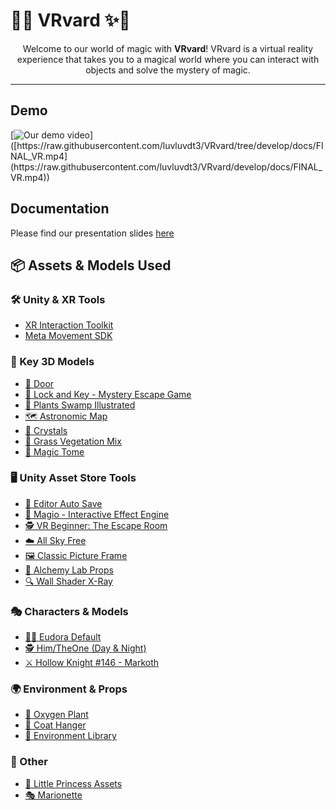 # 🎩✨ VRvard ✨🎩  
<p align="center">
  Welcome to our world of magic with <b>VRvard</b>!  
  VRvard is a virtual reality experience that takes you to a magical world where you can interact with objects and solve the mystery of magic.
</p>

---
## Demo
[![Our demo video]([https://raw.githubusercontent.com/luvluvdt3/VRvard/tree/develop/docs/](https://raw.githubusercontent.com/luvluvdt3/VRvard/develop/docs/)thumbnail.png)]([https://raw.githubusercontent.com/luvluvdt3/VRvard/tree/develop/docs/FINAL_VR.mp4](https://raw.githubusercontent.com/luvluvdt3/VRvard/develop/docs/FINAL_VR.mp4))

## Documentation
Please find our presentation slides [here](\docs\VRvard_Presentation.pdf)
## 📦 Assets & Models Used  

### 🛠 Unity & XR Tools  
- [XR Interaction Toolkit](https://docs.unity3d.com/Packages/com.unity.xr.interaction.toolkit@3.0/manual/index.html)  
- [Meta Movement SDK](https://developers.meta.com/horizon/documentation/unity/move-body-tracking/)  

### 🔑 Key 3D Models  
- [🚪 Door](https://sketchfab.com/3d-models/door-d8e3f050f3e4453bb7adf5b0aae229f3)  
- [🔐 Lock and Key - Mystery Escape Game](https://sketchfab.com/3d-models/lock-and-key-mystery-escape-game-cd4cf77ba852446993567ab456c67001)  
- [🌿 Plants Swamp Illustrated](https://sketchfab.com/3d-models/plants-swamp-illustrated-bef4d49c6f24429db4441e750bcf5fed)  
- [🗺 Astronomic Map](https://sketchfab.com/3d-models/astronomic-map-7baae153c17b4985a7280a04829f8c31)  
- [💎 Crystals](https://sketchfab.com/3d-models/crystals-0499073f160248adb451bf4135e5f50a)  
- [🌱 Grass Vegetation Mix](https://sketchfab.com/3d-models/grass-vegitation-mix-81317d6bbe0244acad3de44046d077df)  
- [📜 Magic Tome](https://sketchfab.com/3d-models/magic-tome-22493e3889d643698d08b3eec67880d5)  

### 🖥 Unity Asset Store Tools  
- [📝 Editor Auto Save](https://assetstore.unity.com/packages/tools/utilities/editor-auto-save-234445)  
- [🌌 Magio - Interactive Effect Engine](https://assetstore.unity.com/packages/tools/particles-effects/magio-pro-interactive-effect-engine-urp-hdrp-203817?srsltid=AfmBOoqmilmnlyBc0knxezmpy6vWwoe9Upv30QypiXcb46ZN3Xkct8bY)  
- [🕵️ VR Beginner: The Escape Room](https://assetstore.unity.com/packages/templates/tutorials/vr-beginner-the-escape-room-163264?srsltid=AfmBOorSBkDAyXFTlOWOm1zJ2o-aYBhTTdMWMunhypVICLpA94dmnsu-)  
- [☁️ All Sky Free](https://assetstore.unity.com/packages/2d/textures-materials/sky/allsky-free-10-sky-skybox-set-146014)  
- [🖼 Classic Picture Frame](https://assetstore.unity.com/packages/3d/props/furniture/classic-picture-frame-59038)  
- [🔬 Alchemy Lab Props](https://assetstore.unity.com/packages/3d/props/furniture/alchemy-lab-props-41758)  
- [🔍 Wall Shader X-Ray](https://assetstore.unity.com/packages/vfx/shaders/wall-shader-x-ray-216147)  

### 🎭 Characters & Models  
- [🧙‍♀️ Eudora Default](https://sketchfab.com/3d-models/eudora-default-8fba3d3ad7b443ff9607a502b0571797)  
- [🕵️ Him/TheOne (Day & Night)](https://sketchfab.com/3d-models/himtheone-day-and-night-272fcc8c0fb3492e9f7c6e83a817e1fe)  
- [⚔️ Hollow Knight #146 - Markoth](https://sketchfab.com/3d-models/hollow-knight-146-markoth-f8d63f8fe0394342b08de45a14194ad4)  

### 🌍 Environment & Props  
- [🌿 Oxygen Plant](https://sketchfab.com/3d-models/oxygen-plant-d564a066ba074b4781de47f163a133a4)  
- [🧥 Coat Hanger](https://sketchfab.com/3d-models/coat-hanger-39c2f99ec5fd41809febd39531c1fe07)  
- [🏰 Environment Library](https://sketchfab.com/3d-models/environment-library-26c53ed3f9a84256a45607917c63c321)  

### 🎀 Other  
- [👑 Little Princess Assets](https://github.com/marcusaasjensen/little-princess)  
- [🎭 Marionette](https://www.youtube.com/watch?v=vFojjL7MOK8)  

